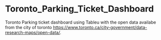 # Toronto_Parking_Ticket_Dashboard
Toronto Parking ticket dashboard using Tableu with the open data availabe from the city of toronto https://www.toronto.ca/city-government/data-research-maps/open-data/.


